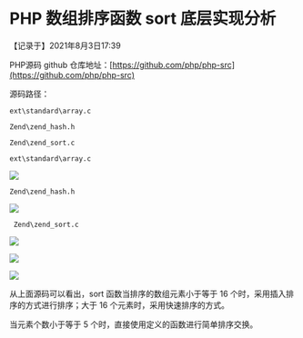 # PHP 数组排序函数 sort 底层实现分析

【记录于】2021年8月3日17:39



PHP源码 github 仓库地址：[https://github.com/php/php-src](https://github.com/php/php-src)



源码路径：

```
ext\standard\array.c

Zend\zend_hash.h

Zend\zend_sort.c
```



` ext\standard\array.c `

![](D:\shayvmo\02my-book\assets\php\sort\1.png)



` Zend\zend_hash.h `

![](D:\shayvmo\02my-book\assets\php\sort\2.png)



` Zend\zend_sort.c`

![](D:\shayvmo\02my-book\assets\php\sort\3.png)

![](D:\shayvmo\02my-book\assets\php\sort\4.png)



![](D:\shayvmo\02my-book\assets\php\sort\5.png)



从上面源码可以看出，sort 函数当排序的数组元素小于等于 16 个时，采用插入排序的方式进行排序；大于 16 个元素时，采用快速排序的方式。



当元素个数小于等于 5 个时，直接使用定义的函数进行简单排序交换。